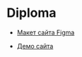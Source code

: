 # Diploma

* [Макет сайта Figma](https://www.figma.com/file/pdd1tthB7GRRMil3seiOfC/%D0%94%D0%B8%D0%BF%D0%BB%D0%BE%D0%BC%D0%BD%D1%8B%D0%B9-%D0%BC%D0%B0%D0%BA%D0%B5%D1%82-%D0%9C%D0%BE%D0%B4%D1%83%D0%BB%D1%8C-1-(3)?node-id=129%3A12&t=AHJeoE9mQDAlqYlg-1)

* [Демо сайта](file:///C:/Users/karag/OneDrive/%D0%A0%D0%B0%D0%B1%D0%BE%D1%87%D0%B8%D0%B9%20%D1%81%D1%82%D0%BE%D0%BB/www/Diploma/index.html#)